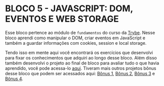 # BLOCO 5 - JAVASCRIPT: DOM, EVENTOS E WEB STORAGE

Esse bloco pertence ao módulo de `fundamentos` do curso da [Trybe](https://www.betrybe.com/). Nesse bloco aprendi como manipular o DOM, criar eventos em JavaScript e também a guardar informações com cookies, session e local storage.

Tendo isso em mente aqui você encontrará os exercí­cios que desenvolvi para fixar os conhecimentos que adquiri ao longo desse bloco. Além disso também desenvolvi o projeto ao final de bloco para avaliar tudo o que havia aprendido, você pode acessa-lo [aqui](https://github.com/tryber/sd-023-a-project-pixels-art/pull/186). Tiveram mais outros projetos bônus desse bloco que podem ser acessados aqui: [Bônus 1](https://github.com/tryber/sd-022-a-project-todo-list/pull/78), [Bônus 2](https://github.com/tryber/sd-022-a-project-meme-generator/pull/49), [Bônus 3](https://github.com/tryber/sd-022-a-project-color-guess/pull/69) e [Bônus 4](https://github.com/tryber/sd-022-a-project-mistery-letter/pull/44).

